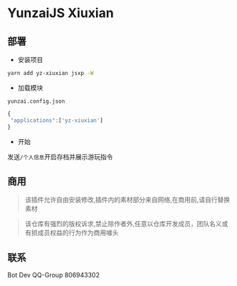 # YunzaiJS Xiuxian

## 部署

- 安装项目

```sh
yarn add yz-xiuxian jsxp -W
```

- 加载模块

`yunzai.config.json`

```ts
{
 "applications":['yz-xiuxian']
}
```

- 开始

发送`/个人信息`开启存档并展示游玩指令

## 商用

> 该插件允许自由安装修改,插件内的素材部分来自网络,在商用前,请自行替换素材

> 该仓库有强烈的版权诉求,禁止除作者外,任意以仓库开发成员，团队名义或有损成员权益的行为作为商用噱头

## 联系

Bot Dev QQ-Group 806943302

